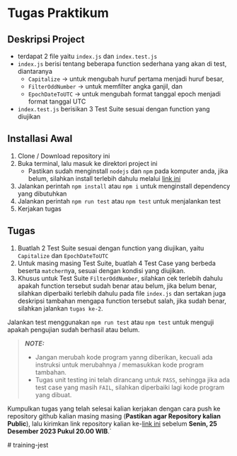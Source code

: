 # Tugas Praktikum

## Deskripsi Project
- terdapat 2 file yaitu `index.js` dan `index.test.js`
- `index.js` berisi tentang beberapa function sederhana yang akan di test, diantaranya
    - `Capitalize` -> untuk mengubah huruf pertama menjadi huruf besar, 
    - `FilterOddNumber` -> untuk memfilter angka ganjil, dan 
    - `EpochDateToUTC` -> untuk mengubah format tanggal epoch menjadi format tanggal UTC
- `index.test.js` berisikan 3 Test Suite sesuai dengan function yang diujikan 

## Installasi Awal

1. Clone / Download repository ini
2. Buka terminal, lalu masuk ke direktori project ini
    - Pastikan sudah menginstall `nodejs` dan `npm` pada komputer anda, jika belum, silahkan install terlebih dahulu melalui [link ini](https://nodejs.org/en/download/)
3. Jalankan perintah `npm install` atau `npm i` untuk menginstall dependency yang dibutuhkan
4. Jalankan perintah `npm run test` atau `npm test` untuk menjalankan test
5. Kerjakan tugas

## Tugas
1. Buatlah 2 Test Suite sesuai dengan function yang diujikan, yaitu `Capitalize` dan `EpochDateToUTC`
2. Untuk masing masing Test Suite, buatlah 4 Test Case yang berbeda beserta `matcher`nya, sesuai dengan kondisi yang diujikan.
3. Khusus untuk Test Suite `FilterOddNumber`, silahkan cek terlebih dahulu apakah function tersebut sudah benar atau belum, jika belum benar, silahkan diperbaiki terlebih dahulu pada file `index.js` dan sertakan juga deskripsi tambahan mengapa function tersebut salah, jika sudah benar, silahkan jalankan `tugas ke-2`.

Jalankan test menggunakan `npm run test` atau `npm test` untuk menguji apakah pengujian sudah berhasil atau belum.

> **_NOTE:_** 
> - Jangan merubah kode program yanng diberikan, kecuali ada instruksi untuk merubahnya / memasukkan kode program tambahan.
> - Tugas unit testing ini telah dirancang untuk `PASS`, sehingga jika ada test case yang masih `FAIL`, silahkan diperbaiki lagi kode program yang dibuat. 

Kumpulkan tugas yang telah selesai kalian kerjakan dengan cara push ke repository github kalian masing masing (**Pastikan agar Repository kalian Public**), lalu kirimkan link repository kalian ke-[link ini](https://forms.gle/BShywhWb2xQywkYd7) sebelum **Senin, 25 Desember 2023 Pukul 20.00 WIB**.`

    
#   t r a i n i n g - j e s t  
 